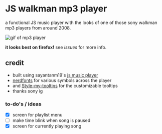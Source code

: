 # JS walkman mp3 player

a functional JS music player with the looks of one of those sony walkman mp3 players from around 2008.

![gif of mp3 player](examples/walkman.gif)

**it looks best on firefox!** see _issues_ for more info.

## credit

- built using sayantanm19's <a href="https://github.com/sayantanm19/js-music-player">js music player</a>
- <a href="https://www.nerdfonts.com/" target="_blank">nerdfonts</a> for various symbols across the player
- and <a href="https://manos.malihu.gr/style-my-tooltips-jquery-plugin/" target="_blank">Style-my-tooltips</a> for the customizable tooltips
- thanks sony ig

### to-do's / ideas

- [x] screen for playlist menu
- [ ] make time blink when song is paused
- [x] screen for currently playing song
